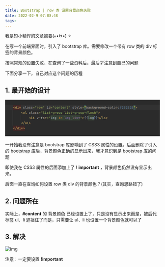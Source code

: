 ```yaml
---
title: Bootstrap | row 类 设置背景颜色失败
date: 2022-02-9 07:08:48
tags:
---
```


我是短小精悍的文章摘要(๑•̀ㅂ•́) ✧

<!-- more -->

在写一个前端界面时，引入了 bootstrap 库。需要修改一个带有 row 类的 div 标签的背景颜色。

按照常规的设置失败，在查询了一些资料后，最后才注意到自己的问题

下面分享一下，自己对应这个问题的历程

## 1. 最开始的设计

![img](../assets/Bootstrap-row-类-设置背景颜色失败/图片.png)

一开始我没有注意是 bootstrap 库影响到了 CSS3 属性的设置。后面删除了引入的 bootstrap 库后，背景颜色正确的显示出来，我才意识到是 bootstrap 库的问题

即使我在 CSS3 属性的后面添加上了 **! important** ，背景颜色仍然没有显示出来。

后面一直在查询如何设置 row 类 div 的背景颜色？(其实，查询思路错了)

## 2. 问题所在

实际上，**#content** 的 背景颜色 已经设置上了，只是没有显示出来而是，被后代标签 ul、li 遮挡住了而是，只需要让 ul、li 也设置一个背景颜色就可以了

## 3. 解决

![img](图片-1.png)

注意：一定要设置 **!important**